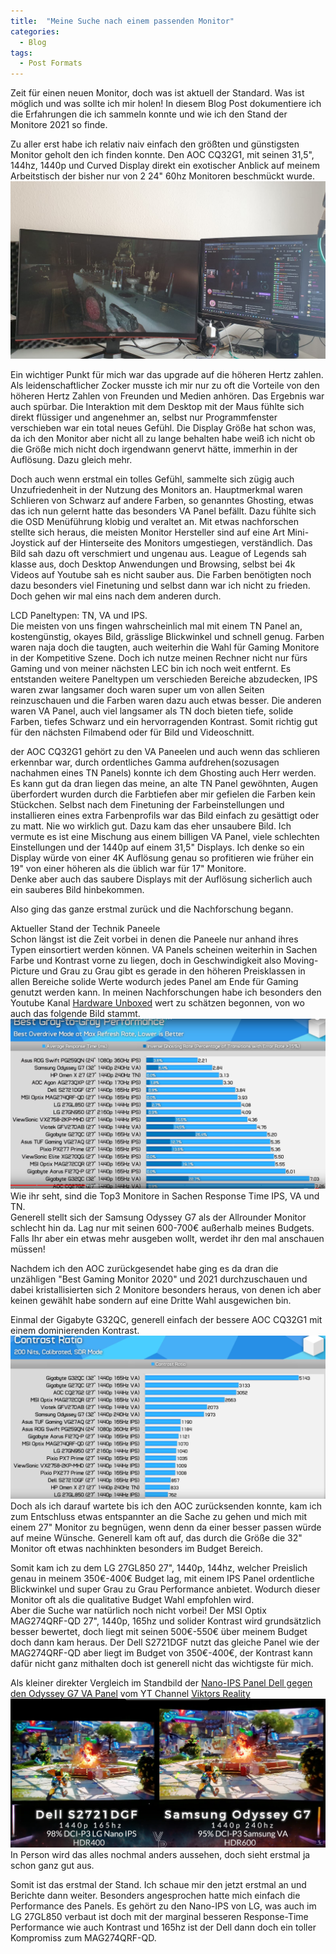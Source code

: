 ```yaml
---
title:  "Meine Suche nach einem passenden Monitor"
categories: 
  - Blog
tags:
  - Post Formats
---
```

Zeit für einen neuen Monitor, doch was ist aktuell der Standard. Was ist möglich und was sollte ich mir holen!
In diesem Blog Post dokumentiere ich die Erfahrungen die ich sammeln konnte und wie ich den Stand der Monitore 2021 so finde.  

Zu aller erst habe ich relativ naiv einfach den größten und günstigsten Monitor geholt den ich finden konnte. 
Den AOC CQ32G1, mit seinen 31,5", 144hz, 1440p und Curved Display direkt ein exotischer Anblick auf meinem Arbeitstisch der bisher nur von 2 24" 60hz Monitoren beschmückt wurde.  
![AOC auf meinem Desktop](/assets/images/monitorpost/aoc.jpeg)

Ein wichtiger Punkt für mich war das upgrade auf die höheren Hertz zahlen. Als leidenschaftlicher Zocker musste ich mir nur zu oft die Vorteile von den höheren Hertz Zahlen von Freunden und Medien anhören. Das Ergebnis war auch spürbar. Die Interaktion mit dem Desktop mit der Maus fühlte sich direkt flüssiger und angenehmer an, selbst nur Programmfenster verschieben war ein total neues Gefühl. 
Die Display Größe hat schon was, da ich den Monitor aber nicht all zu lange behalten habe weiß ich nicht ob die Größe mich nicht doch irgendwann genervt hätte, immerhin in der Auflösung. Dazu gleich mehr.  

Doch auch wenn erstmal ein tolles Gefühl, sammelte sich zügig auch Unzufriedenheit in der Nutzung des Monitors an. Hauptmerkmal waren Schlieren von Schwarz auf andere Farben, so genanntes Ghosting, etwas das ich nun gelernt hatte das besonders VA Panel befällt. Dazu fühlte sich die OSD Menüführung klobig und veraltet an. Mit etwas nachforschen stellte sich heraus, die meisten Monitor Hersteller sind auf eine Art Mini-Joystick auf der Hinterseite des Monitors umgestiegen, verständlich. Das Bild sah dazu oft verschmiert und ungenau aus. League of Legends sah klasse aus, doch Desktop Anwendungen und Browsing, selbst bei 4k Videos auf Youtube sah es nicht sauber aus. Die Farben benötigten noch dazu besonders viel Finetuning und selbst dann war ich nicht zu frieden. 
Doch gehen wir mal eins nach dem anderen durch.

LCD Paneltypen: TN, VA und IPS.  
Die meisten von uns fingen wahrscheinlich mal mit einem TN Panel an, kostengünstig, okayes Bild, grässlige Blickwinkel und schnell genug. Farben waren naja doch die taugten, auch weiterhin die Wahl für Gaming Monitore in der Kompetitive Szene. Doch ich nutze meinen Rechner nicht nur fürs Gaming und von meiner nächsten LEC bin ich noch weit entfernt. 
Es entstanden weitere Paneltypen um verschieden Bereiche abzudecken, IPS waren zwar langsamer doch waren super um von allen Seiten reinzuschauen und die Farben waren dazu auch etwas besser.
Die anderen waren VA Panel, auch viel langsamer als TN doch bieten tiefe, solide Farben, tiefes Schwarz und ein hervorragenden Kontrast. Somit richtig gut für den nächsten Filmabend oder für Bild und Videoschnitt.  

der AOC CQ32G1 gehört zu den VA Paneelen und auch wenn das schlieren erkennbar war, durch ordentliches Gamma aufdrehen(sozusagen nachahmen eines TN Panels) konnte ich dem Ghosting auch Herr werden. Es kann gut da dran liegen das meine, an alte TN Panel gewöhnten, Augen überfordert wurden durch die Farbtiefen aber mir gefielen die Farben kein Stückchen. Selbst nach dem Finetuning der Farbeinstellungen und installieren eines extra Farbenprofils war das Bild einfach zu gesättigt oder zu matt. Nie wo wirklich gut. 
Dazu kam das eher unsaubere Bild. Ich vermute es ist eine Mischung aus einem billigen VA Panel, viele schlechten Einstellungen und der 1440p auf einem 31,5" Displays. Ich denke so ein Display würde von einer 4K Auflösung genau so profitieren wie früher ein 19" von einer höheren als die üblich war für 17" Monitore.  
Denke aber auch das saubere Displays mit der Auflösung sicherlich auch ein sauberes Bild hinbekommen.  

Also ging das ganze erstmal zurück und die Nachforschung begann. 

Aktueller Stand der Technik Paneele  
Schon längst ist die Zeit vorbei in denen die Paneele nur anhand ihres Typen einsortiert werden können. VA Panels scheinen weiterhin in Sachen Farbe und Kontrast vorne zu liegen, doch in Geschwindigkeit also Moving-Picture und Grau zu Grau gibt es gerade in den höheren Preisklassen in allen Bereiche solide Werte wodurch jedes Panel am Ende für Gaming genutzt werden kann. 
In meinen Nachforschungen habe ich besonders den Youtube Kanal [Hardware Unboxed][hardware-unboxed] wert zu schätzen begonnen, von wo auch das folgende Bild stammt.  
![G2G Screenshot Hardware Unboxed](/assets/images/monitorpost/unboxedfdf.PNG)
Wie ihr seht, sind die Top3 Monitore in Sachen Response Time IPS, VA und TN.  
Generell stellt sich der Samsung Odyssey G7 als der Allrounder Monitor schlecht hin da. Lag nur mit seinen 600-700€ außerhalb meines Budgets. Falls Ihr aber ein etwas mehr ausgeben wollt, werdet ihr den mal anschauen müssen!  

Nachdem ich den AOC zurückgesendet habe ging es da dran die unzähligen "Best Gaming Monitor 2020" und 2021 durchzuschauen und dabei kristallisierten sich 2 Monitore besonders heraus, von denen ich aber keinen gewählt habe sondern auf eine Dritte Wahl ausgewichen bin. 

Einmal der Gigabyte G32QC, generell einfach der bessere AOC CQ32G1 mit einem dominierenden Kontrast.  
![Contrast Screenshot Hardware Unboxed](/assets/images/monitorpost/contrast.PNG)
Doch als ich darauf wartete bis ich den AOC zurücksenden konnte, kam ich zum Entschluss etwas entspannter an die Sache zu gehen und mich mit einem 27" Monitor zu begnügen, wenn denn da einer besser passen würde auf meine Wünsche. Generell kam oft auf, das durch die Größe die 32" Monitor oft etwas nachhinkten besonders im Budget Bereich. 

Somit kam ich zu dem LG 27GL850 27", 1440p, 144hz, welcher Preislich genau in meinem 350€-400€ Budget lag, mit einem IPS Panel ordentliche Blickwinkel und super Grau zu Grau Performance anbietet. Wodurch dieser Monitor oft als die qualitative Budget Wahl empfohlen wird.  
Aber die Suche war natürlich noch nicht vorbei! Der MSI Optix MAG274QRF-QD 27", 1440p, 165hz und solider Kontrast wird grundsätzlich besser bewertet, doch liegt mit seinen 500€-550€ über meinem Budget doch dann kam heraus. Der Dell S2721DGF nutzt das gleiche Panel wie der MAG274QRF-QD aber liegt im Budget von 350€-400€, der Kontrast kann dafür nicht ganz mithalten doch ist generell nicht das wichtigste für mich.  

Als kleiner direkter Vergleich im Standbild der [Nano-IPS Panel Dell gegen den Odyssey G7 VA Panel][dell-vs-g7] vom YT Channel [Viktors Reality][viktors-reality]  
![Dell S2721DGF im Vergleich zum G7](/assets/images/monitorpost/dellundg7.PNG)
In Person wird das alles nochmal anders aussehen, doch sieht erstmal ja schon ganz gut aus.  

Somit ist das erstmal der Stand. Ich schaue mir den jetzt erstmal an und Berichte dann weiter. Besonders angesprochen hatte mich einfach die Performance des Panels. Es gehört zu den Nano-IPS von LG, was auch im LG 27GL850 verbaut ist doch mit der marginal besseren Response-Time Performance wie auch Kontrast und 165hz ist der Dell dann doch ein toller Kompromiss zum MAG274QRF-QD.  




[hardware-unboxed]: https://www.youtube.com/channel/UCI8iQa1hv7oV_Z8D35vVuSg
[viktors-reality]: https://www.youtube.com/channel/UCPPYJNUvFBBLqJxEkTZBOiA
[dell-vs-g7]: https://www.youtube.com/watch?v=LQgcd8Fj04I

